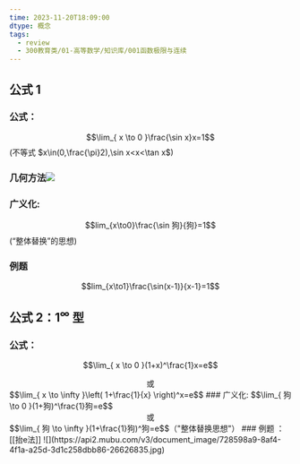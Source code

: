 ```yaml
---
time: 2023-11-20T18:09:00
dtype: 概念
tags:
  - review
  - 300教育类/01-高等数学/知识库/001函数极限与连续
---
```

## 公式 1
### 公式：
$$\lim_{ x \to 0 }\frac{\sin x}x=1$$
  (不等式 $x\in(0,\frac{\pi}2),\sin x<x<\tan x$)
### 几何方法![](https://api2.mubu.com/v3/document_image/6f445148-7dd9-495d-bf9e-2f43356cbbce-26626835.jpg)
### 广义化: 
$$lim_{x\to0}\frac{\sin 狗}{狗}=1$$(“整体替换”的思想)
### 例题
$$lim_{x\to1}\frac{\sin(x-1)}{x-1}=1$$
## 公式 2：$1^\infty$ 型
### 公式：
$$\lim_{ x \to 0 }(1+x)^\frac{1}x=e$$
<center>或</center>
$$\lim_{ x \to \infty }\left( 1+\frac{1}{x} \right)^x=e$$
### 广义化:
$$\lim_{ 狗 \to 0 }(1+狗)^\frac{1}狗=e$$<center>或</center>
$$\lim_{ 狗 \to \infty }(1+\frac{1}狗)^狗=e$$（"整体替换思想"）
### 例题 ：
[[抬e法]] ![](https://api2.mubu.com/v3/document_image/728598a9-8af4-4f1a-a25d-3d1c258dbb86-26626835.jpg)